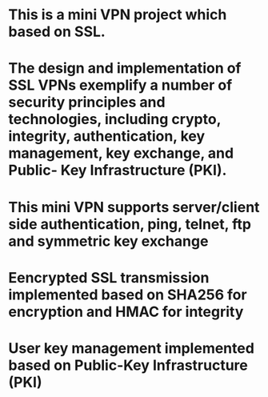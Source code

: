 # This is a mini VPN project which based on SSL.
# The design and implementation of SSL VPNs exemplify a number of security principles and technologies, including crypto, integrity, authentication, key management, key exchange, and Public- Key Infrastructure (PKI).
# This mini VPN supports server/client side authentication, ping, telnet, ftp and symmetric key exchange
# Eencrypted SSL transmission implemented based on SHA256 for encryption and HMAC for integrity
# User key management implemented based on Public-Key Infrastructure (PKI)

